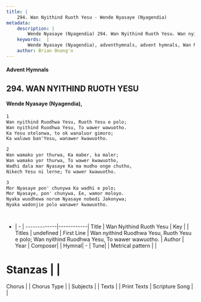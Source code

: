```yaml
---
title: |
    294. Wan Nyithind Ruoth Yesu - Wende Nyasaye (Nyagendia)
metadata:
    description: |
        Wende Nyasaye (Nyagendia) 294. Wan Nyithind Ruoth Yesu. Wan nyithind Ruodhwa Yesu, Ruoth Yesu e polo; Wan nyithind Ruodhwa Yesu, To wawer wawuotho. Ka Yesu otelonwa, to ok wanaluor gimoro; Ka waluwo ban'Yesu, wanawer kwawuotho.  
    keywords:  |
        Wende Nyasaye (Nyagendia), adventhymnals, advent hymnals, Wan Nyithind Ruoth Yesu, Wan nyithind Ruodhwa Yesu, Ruoth Yesu e polo; Wan nyithind Ruodhwa Yesu, To wawer wawuotho.. 
    author: Brian Onang'o
---
```


#### Advent Hymnals
## 294. WAN NYITHIND RUOTH YESU
####  Wende Nyasaye (Nyagendia),

```txt
1
Wan nyithind Ruodhwa Yesu, Ruoth Yesu e polo;
Wan nyithind Ruodhwa Yesu, To wawer wawuotho.
Ka Yesu otelonwa, to ok wanaluor gimoro;
Ka waluwo ban'Yesu, wanawer kwawuotho.

2
Wan wamako yor thurwa, Ka maber, ka maler;
Wan wamako yor thurwa, To wawer kwawuotho,
Wadhi dala mar Nyasaye Ka ma mudho onge chutho,
Nikech Yesu ni lerne; To wawer kwawuotho.

3
Mor Nyasaye pon' chunywa Ka wadhi e polo;
Mor Nyasaye, pon' chunywa, Ee, wamor moloyo.
Nyaka wuodhewa norum Nyasaye nobedi Jakonywa;
Nyaka wadonjie polo wanawer kwawuotho.




```

- |   -  |
-------------|------------|
Title | Wan Nyithind Ruoth Yesu |
Key |  |
Titles | undefined |
First Line | Wan nyithind Ruodhwa Yesu, Ruoth Yesu e polo; Wan nyithind Ruodhwa Yesu, To wawer wawuotho. |
Author | 
Year | 
Composer| |
Hymnal|  - |
Tune|  |
Metrical pattern | |
# Stanzas |  |
Chorus |  |
Chorus Type |  |
Subjects | |
Texts |  |
Print Texts | 
Scripture Song |  |
    
